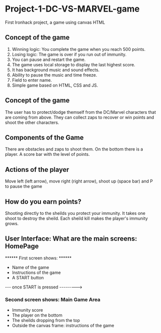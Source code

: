 # Project-1-DC-VS-MARVEL-game


First Ironhack project, a game using canvas HTML 

## Concept of the game

1. Winning logic: You complete the game when you reach 500 points.
2. Losing logic: The game is over if you run out of immunity. 
3. You can pause and restart the game.
4. The game uses local storage to display the last highest score.
5. It has background music and sound effects.
6. Ability to pause the music and time freeze.
7. Field to enter name.
8. Simple game based on HTML, CSS and JS.


## Concept of the game

The user has to protect/dodge themself from the DC/Marvel characters that are coming from above. They can collect zaps to recover or win points and shoot the other characters.

## Components of the Game

There are obstacles and zaps to shoot them. On the bottom there is a player. A score bar with the level of points.

## Actions of the player

Move left (left arrow), move right (right arrow), shoot up (space bar) and P to pause the game

## How do you earn points?

Shooting directly to the sheilds you protect your immunity. It takes one shoot to destroy the sheild. Each sheild kill makes the player's immunity grows. 


## User Interface: What are the main screens: HomePage

****** First screen shows: ******
- Name of the game <DC VS MARVEL>
- Instructions of the game
- A START button

--- once START is pressed --------->

### Second screen shows: Main Game Area

- Immunity score
- The player on the bottom
- The sheilds dropping from the top
- Outside the canvas frame: instructions of the game
